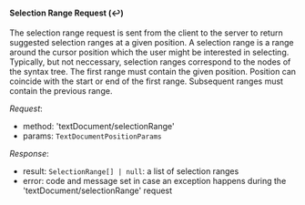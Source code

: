 #### Selection Range Request (:leftwards_arrow_with_hook:)

The selection range request is sent from the client to the server to return suggested selection ranges at a given position.
A selection range is a range around the cursor position which the user might be interested in selecting.
Typically, but not neccessary, selection ranges correspond to the nodes of the syntax tree.
The first range must contain the given position.
Position can coincide with the start or end of the first range.
Subsequent ranges must contain the previous range.

_Request_:

* method: 'textDocument/selectionRange'
* params: `TextDocumentPositionParams`

_Response_:
* result: `SelectionRange[] | null`: a list of selection ranges
* error: code and message set in case an exception happens during the 'textDocument/selectionRange' request

